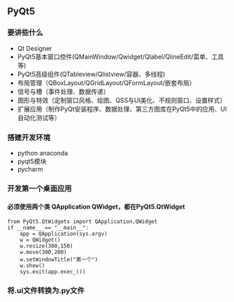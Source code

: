 ## PyQt5
### 要讲些什么
* Qt Designer
* PyQt5基本窗口控件(QMainWindow/Qwidget/Qlabel/QlineEdit/菜单、工具等)
* PyQt5高级组件(QTableview/Qlistview/容器、多线程)
* 布局管理（QBoxLayout/QGridLayout/QFormLayout/嵌套布局）
* 信号与槽（事件处理、数据传递）
* 图形与特效（定制窗口风格、绘图、QSS与UI美化、不规则窗口、设置样式）
* 扩展应用（制作PyQt安装程序、数据处理、第三方图库在PyQt5中的应用、UI自动化测试等）
### 搭建开发环境
* python      anaconda
* pyqt5模块
* pycharm
### 开发第一个桌面应用
#### 必须使用两个类 QApplication QWidget，都在PyQt5.QtWidget
``` import sys
from PyQt5.QtWidgets import QApplication,QWidget
if __name__ == "__main__":
    app = QApplication(sys.argv)
    w = QWidget()
    w.resize(300,150)
    w.move(300,200)
    w.setWindowTitle("第一个")
    w.show()
    sys.exit(app.exec_()) 
 ```
 
 
### 将.ui文件转换为.py文件
``` python -m PyQt5.uic.pyuic demo.ui -o demo.py 
```
